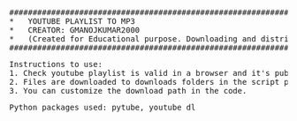 <pre>
#############################################################################################################
*   YOUTUBE PLAYLIST TO MP3
*   CREATOR: GMANOJKUMAR2000
*   (Created for Educational purpose. Downloading and distributing copyrighted content is an offence)   #
#############################################################################################################
</pre>

<pre>
Instructions to use:
1. Check youtube playlist is valid in a browser and it's public
2. Files are downloaded to downloads folders in the script path
3. You can customize the download path in the code.  
</pre>

<pre>
Python packages used: pytube, youtube_dl
</pre>
